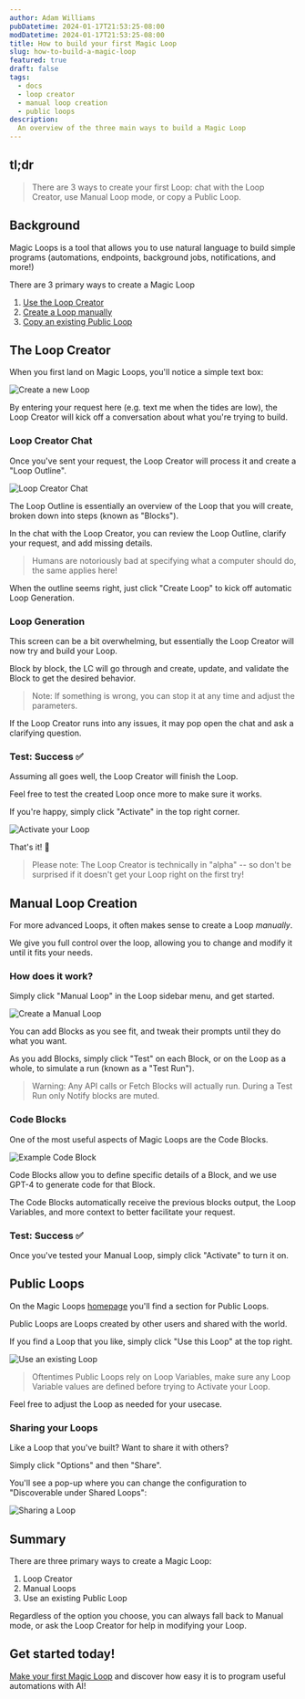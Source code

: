```yaml
---
author: Adam Williams 
pubDatetime: 2024-01-17T21:53:25-08:00
modDatetime: 2024-01-17T21:53:25-08:00
title: How to build your first Magic Loop
slug: how-to-build-a-magic-loop 
featured: true
draft: false
tags:
  - docs
  - loop creator
  - manual loop creation
  - public loops
description:
  An overview of the three main ways to build a Magic Loop
---
```


## **tl;dr**

> There are 3 ways to create your first Loop: chat with the Loop Creator, use Manual Loop mode, or copy a Public Loop.

## Background

Magic Loops is a tool that allows you to use natural language to build simple programs (automations, endpoints, background jobs, notifications, and more!)

There are 3 primary ways to create a Magic Loop

1. [Use the Loop Creator](#the-loop-creator)
2. [Create a Loop manually](#manual-loop-creation)
3. [Copy an existing Public Loop](#public-loops)

## **The Loop Creator**

When you first land on Magic Loops, you'll notice a simple text box:

![Create a new Loop](/images/magic-loops-text-box.png)

By entering your request here (e.g. text me when the tides are low), the Loop Creator will kick off a conversation about what you're trying to build.

### Loop Creator Chat

Once you've sent your request, the Loop Creator will process it and create a "Loop Outline".

![Loop Creator Chat](/images/loop-creator-with-outline.png)

The Loop Outline is essentially an overview of the Loop that you will create, broken down into steps (known as "Blocks").

In the chat with the Loop Creator, you can review the Loop Outline, clarify your request, and add missing details.

> Humans are notoriously bad at specifying what a computer should do, the same applies here!

When the outline seems right, just click "Create Loop" to kick off automatic Loop Generation.

### Loop Generation

This screen can be a bit overwhelming, but essentially the Loop Creator will now try and build your Loop. 

Block by block, the LC will go through and create, update, and validate the Block to get the desired behavior.

> Note: If something is wrong, you can stop it at any time and adjust the parameters. 

If the Loop Creator runs into any issues, it may pop open the chat and ask a clarifying question.

### Test: Success ✅

Assuming all goes well, the Loop Creator will finish the Loop. 

Feel free to test the created Loop once more to make sure it works.

If you're happy, simply click "Activate" in the top right corner.

![Activate your Loop](/images/link-to-activate-loop.png)

That's it! 🎉

> Please note: The Loop Creator is technically in "alpha" -- so don't be surprised if it doesn't get your Loop right on the first try!

## **Manual Loop Creation**

For more advanced Loops, it often makes sense to create a Loop _manually_.

We give you full control over the loop, allowing you to change and modify it until it fits your needs.

### How does it work? 

Simply click "Manual Loop" in the Loop sidebar menu, and get started.

![Create a Manual Loop](/images/manual-loop-button.png)

You can add Blocks as you see fit, and tweak their prompts until they do what you want. 

As you add Blocks, simply click "Test" on each Block, or on the Loop as a whole, to simulate a run (known as a "Test Run").

> Warning: Any API calls or Fetch Blocks will actually run. During a Test Run only Notify blocks are muted.

### Code Blocks

One of the most useful aspects of Magic Loops are the Code Blocks. 

![Example Code Block](/images/code-block-example.png)

Code Blocks allow you to define specific details of a Block, and we use GPT-4 to generate code for that Block. 

The Code Blocks automatically receive the previous blocks output, the Loop Variables, and more context to better facilitate your request.

### Test: Success ✅

Once you've tested your Manual Loop, simply click "Activate" to turn it on.

## Public Loops

On the Magic Loops [homepage](https://magicloops.dev) you'll find a section for Public Loops.

Public Loops are Loops created by other users and shared with the world. 

If you find a Loop that you like, simply click "Use this Loop" at the top right.

![Use an existing Loop](/images/use-this-loop-button.png)

> Oftentimes Public Loops rely on Loop Variables, make sure any Loop Variable values are defined before trying to Activate your Loop.

Feel free to adjust the Loop as needed for your usecase. 

### Sharing your Loops

Like a Loop that you've built? Want to share it with others?

Simply click "Options" and then "Share".

You'll see a pop-up where you can change the configuration to "Discoverable under Shared Loops":

![Sharing a Loop](/images/sharing-loops-publicly.png)

## **Summary**

There are three primary ways to create a Magic Loop: 

1. Loop Creator
2. Manual Loops
3. Use an existing Public Loop

Regardless of the option you choose, you can always fall back to Manual mode, or ask the Loop Creator for help in modifying your Loop.

## Get started today!

[Make your first Magic Loop](https://magicloops.dev) and discover how easy it is to program useful automations with AI!

